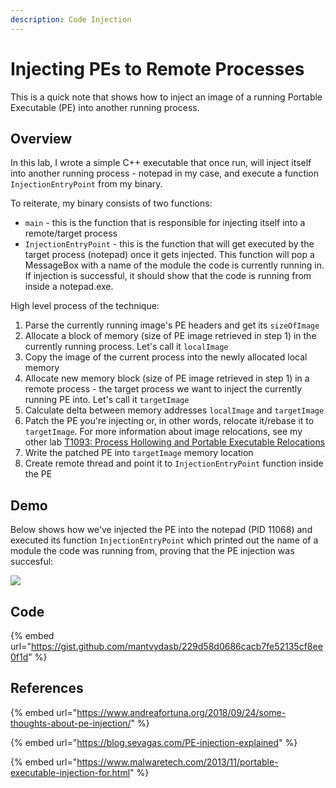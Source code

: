 ```yaml
---
description: Code Injection
---
```


# Injecting PEs to Remote Processes

This is a quick note that shows how to inject an image of a running Portable Executable \(PE\) into another running process.

## Overview

In this lab, I wrote a simple C++ executable that once run, will inject itself into another running process - notepad in my case, and execute a function `InjectionEntryPoint` from my binary. 

To reiterate, my binary consists of two functions:

* `main` - this is the function that is responsible for injecting itself into a remote/target process
* `InjectionEntryPoint` - this is the function that will get executed by the target process \(notepad\) once it gets injected. This function will pop a MessageBox with a name of the module the code is currently running in. If injection is successful, it should show that the code is running from inside a notepad.exe.

High level process of the technique:

1. Parse the currently running image's PE headers and get its `sizeOfImage`
2. Allocate a block of memory \(size of PE image retrieved in step 1\) in the currently running process. Let's call it `localImage`
3. Copy the image of the current process into the newly allocated local memory
4. Allocate new memory block \(size of PE image retrieved in step 1\) in a remote process - the target process we want to inject the currently running PE into. Let's call it `targetImage`
5. Calculate delta between memory addresses `localImage` and `targetImage`
6. Patch the PE you're injecting or, in other words, relocate it/rebase it to `targetImage`. For more information about image relocations, see my other lab [T1093: Process Hollowing and Portable Executable Relocations](process-hollowing-and-pe-image-relocations.md)
7. Write the patched PE into `targetImage` memory location
8. Create remote thread and point it to `InjectionEntryPoint` function inside the PE

## Demo

Below shows how we've injected the PE into the notepad \(PID 11068\) and executed its function `InjectionEntryPoint` which printed out the name of a module the code was running from, proving that the PE injection was succesful:

![](../../.gitbook/assets/pe-injection.gif)

## Code

{% embed url="https://gist.github.com/mantvydasb/229d58d0686cacb7fe52135cf8ee0f1d" %}

## References

{% embed url="https://www.andreafortuna.org/2018/09/24/some-thoughts-about-pe-injection/" %}

{% embed url="https://blog.sevagas.com/PE-injection-explained" %}

{% embed url="https://www.malwaretech.com/2013/11/portable-executable-injection-for.html" %}

